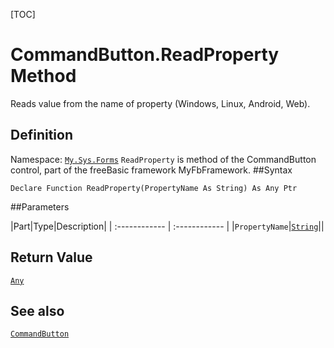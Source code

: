 [TOC]
# CommandButton.ReadProperty Method
Reads value from the name of property (Windows, Linux, Android, Web).
## Definition
Namespace: [`My.Sys.Forms`](My.Sys.Forms.md)
`ReadProperty` is method of the CommandButton control, part of the freeBasic framework MyFbFramework.
##Syntax
```freeBasic
Declare Function ReadProperty(PropertyName As String) As Any Ptr
```

##Parameters

|Part|Type|Description|
| :------------ | :------------ |
|`PropertyName`|[`String`]("https://www.freebasic.net/wiki/KeyPgString")||

## Return Value
[`Any`]("https://www.freebasic.net/wiki/KeyPgAny")
## See also
[`CommandButton`](CommandButton.md)
